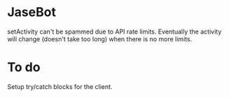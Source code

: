 # JaseBot

setActivity can't be spammed due to API rate limits. Eventually the activity will change (doesn't take too long) when there is no more limits.

# To do

Setup try/catch blocks for the client.
